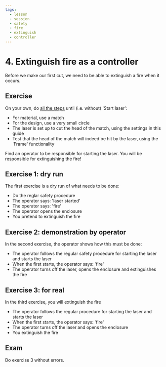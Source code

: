 ```yaml
---
tags:
  - lesson
  - session
  - safety
  - fire
  - extinguish
  - controller
---
```


# 4. Extinguish fire as a controller

Before we make our first cut, we need to be able
to extinguish a fire when it occurs.

## Exercise

On your own, do [all the steps](../steps/) until (i.e. without) 'Start laser':

- For material, use a match
- For the design, use a very small circle
- The laser is set up to cut the head of the match, using the settings
  in this guide
- Test that the head of the match will indeed be hit by the laser,
  using the 'Frame' functionality

Find an operator to be responsible for starting the laser.
You will be responsible for extinguishing the fire!

## Exercise 1: dry run

The first exercise is a dry run of what needs to be done:

- Do the reglar safety procedure
- The operator says: 'laser started'
- The operator says: 'fire'
- The operator opens the enclosure
- You pretend to extinguish the fire

## Exercise 2: demonstration by operator

In the second exercise, the operator shows how this must be done:

- The operator follows the regular safety procedure for starting the laser
  and starts the laser
- When the first starts, the operator says: 'fire'
- The operator turns off the laser, opens the enclosure and extinguishes
  the fire

## Exercise 3: for real

In the third exercise, you will extinguish the fire

- The operator follows the regular procedure for starting the laser
  and starts the laser
- When the first starts, the operator says: 'fire'
- The operator turns off the laser and opens the enclosure
- You extinguish the fire

## Exam

Do exercise 3 without errors.

